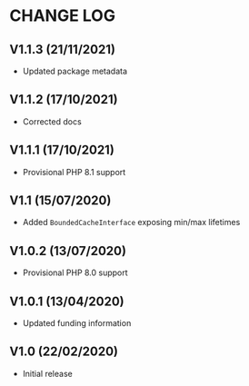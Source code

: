CHANGE LOG
==========


## V1.1.3 (21/11/2021)

* Updated package metadata


## V1.1.2 (17/10/2021)

* Corrected docs


## V1.1.1 (17/10/2021)

* Provisional PHP 8.1 support


## V1.1 (15/07/2020)

* Added `BoundedCacheInterface` exposing min/max lifetimes


## V1.0.2 (13/07/2020)

* Provisional PHP 8.0 support


## V1.0.1 (13/04/2020)

* Updated funding information


## V1.0 (22/02/2020)

* Initial release
